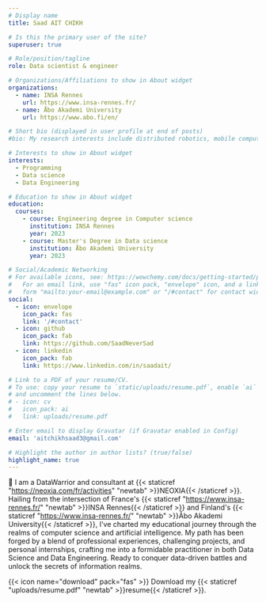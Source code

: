 ```yaml
---
# Display name
title: Saad AIT CHIKH

# Is this the primary user of the site?
superuser: true

# Role/position/tagline
role: Data scientist & engineer

# Organizations/Affiliations to show in About widget
organizations:
  - name: INSA Rennes
    url: https://www.insa-rennes.fr/
  - name: Åbo Akademi University
    url: https://www.abo.fi/en/

# Short bio (displayed in user profile at end of posts)
#bio: My research interests include distributed robotics, mobile computing and programmable matter.

# Interests to show in About widget
interests:
  - Programming
  - Data science
  - Data Engineering

# Education to show in About widget
education:
  courses:
    - course: Engineering degree in Computer science
      institution: INSA Rennes
      year: 2023
    - course: Master's Degree in Data science
      institution: Åbo Akademi University
      year: 2023

# Social/Academic Networking
# For available icons, see: https://wowchemy.com/docs/getting-started/page-builder/#icons
#   For an email link, use "fas" icon pack, "envelope" icon, and a link in the
#   form "mailto:your-email@example.com" or "/#contact" for contact widget.
social:
  - icon: envelope
    icon_pack: fas
    link: '/#contact'
  - icon: github
    icon_pack: fab
    link: https://github.com/SaadNeverSad
  - icon: linkedin
    icon_pack: fab
    link: https://www.linkedin.com/in/saadait/

# Link to a PDF of your resume/CV.
# To use: copy your resume to `static/uploads/resume.pdf`, enable `ai` icons in `params.toml`,
# and uncomment the lines below.
# - icon: cv
#   icon_pack: ai
#   link: uploads/resume.pdf

# Enter email to display Gravatar (if Gravatar enabled in Config)
email: 'aitchikhsaad3@gmail.com'

# Highlight the author in author lists? (true/false)
highlight_name: true
---
```

👋 I am a DataWarrior and consultant at {{< staticref "https://neoxia.com/fr/activities" "newtab" >}}NEOXIA{{< /staticref >}}. Hailing from the intersection of France's {{< staticref "https://www.insa-rennes.fr/" "newtab" >}}INSA Rennes{{< /staticref >}} and Finland's {{< staticref "https://www.insa-rennes.fr/" "newtab" >}}Åbo Akademi University{{< /staticref >}}, I've charted my educational journey through the realms of computer science and artificial intelligence. My path has been forged by a blend of professional experiences, challenging projects, and personal internships, crafting me into a formidable practitioner in both Data Science and Data Engineering. Ready to conquer data-driven battles and unlock the secrets of information realms.

{{< icon name="download" pack="fas" >}} Download my {{< staticref "uploads/resume.pdf" "newtab" >}}resume{{< /staticref >}}.
